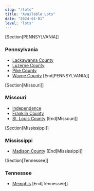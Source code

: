 ```yaml
---
slug: "/lots"
title: "Available Lots"
date: "2024-01-01"
level: "lots"
---
```


[Section[PENNSYLVANIA]]
### Pennsylvania
  - [Lackawanna County](states/pennsylvania/counties/lackawanna-county)
  - [Luzerne County](states/pennsylvania/counties/luzerne-county)
  - [Pike County](states/pennsylvania/counties/pike-county)
  - [Wayne County](states/pennsylvania/counties/wayne-county)
[End[PENNSYLVANIA]]

[Section[Missouri]]
### Missouri
  - [Independence](states/missouri/counties/independence)
  - [Franklin County](states/missouri/counties/franklin-county)
  - [St. Louis County](states/missouri/counties/st-louis-county)
[End[Missouri]]

[Section[Mississippi]]
### Mississippi
  - [Madison County](states/mississippi/counties/madison-county)
[End[Mississippi]]

[Section[Tennessee]]
### Tennessee
  - [Memphis](states/tennessee/counties/shelby-county-memphis)
[End[Tennessee]]


